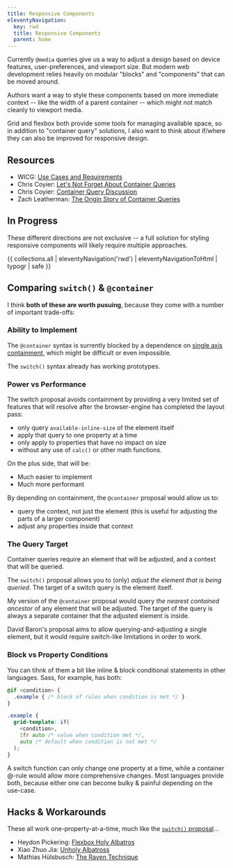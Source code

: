 ```yaml
---
title: Responsive Components
eleventyNavigation:
  key: rwd
  title: Responsive Components
  parent: home
---
```


Currently `@media` queries give us a way to adjust a design
based on device features, user-preferences, and viewport size.
But modern web development relies heavily on modular
"blocks" and "components"
that can be moved around.

Authors want a way to style these components
based on more immediate context --
like the width of a parent container --
which might not match cleanly to viewport media.

Grid and flexbox both provide some tools
for managing available space,
so in addition to "container query" solutions,
I also want to think about if/where they can also be improved
for responsive design.

## Resources

- WICG: [Use Cases and Requirements](https://wicg.github.io/cq-usecases/)
- Chris Coyier: [Let's Not Forget About Container Queries](https://css-tricks.com/lets-not-forget-about-container-queries/)
- Chris Coyier: [Container Query Discussion](https://css-tricks.com/container-query-discussion/)
- Zach Leatherman: [The Origin Story of Container Queries](https://www.zachleat.com/web/origin-container-queries/)

## In Progress

These different directions are not exclusive --
a full solution for styling responsive components
will likely require multiple approaches.

{{ collections.all | eleventyNavigation('rwd') | eleventyNavigationToHtml | typogr | safe }}

## Comparing `switch()` & `@container`

I think **both of these are worth pusuing**,
because they come with a number of important trade-offs:

### Ability to Implement

The `@container` syntax is surrently blocked
by a dependence on [single axis containment](../contain/),
which might be difficult or even impossible.

The `switch()` syntax already has working prototypes.

### Power vs Performance

The switch proposal avoids containment
by providing a very limited set of features
that will resolve after the browser-engine
has completed the layout pass:

- only query `available-inline-size` of the element itself
- apply that query to one property at a time
- only apply to properties that have no impact on size
- without any use of `calc()` or other math functions.

On the plus side,
that will be:

- Much easier to implement
- Much more performant

By depending on containment,
the `@container` proposal
would allow us to:

- query the context, not just the element
  (this is useful for adjusting the parts of a larger component)
- adjust any properties inside that context

### The Query Target

Container queries require an element that will be adjusted,
and a context that will be queried.

The `switch()` proposal allows you to (only)
_adjust the element that is being queried_.
The target of a switch query is the element itself.

My version of the `@container` proposal would query
_the nearest contained ancestor_
of any element that will be adjusted.
The target of the query is always a separate container
that the adjusted element is inside.

David Baron's proposal aims to allow
querying-and-adjusting a single element,
but it would require switch-like limitations
in order to work.

### Block vs Property Conditions

You can tihnk of them a bit like
inline & block conditional statements
in other languages.
Sass, for example, has both:

```scss
@if <condition> {
  .example { /* block of rules when condition is met */ }
}

.example {
  grid-template: if(
    <condition>,
    1fr auto /* value when condition met */,
    auto /* default when condition is not met */
  );
}
```

A switch function can only change one property at a time,
while a container @-rule would allow more comprehensive changes.
Most languages provide both,
because either one can become bulky & painful
depending on the use-case.

## Hacks & Workarounds

These all work one-property-at-a-time,
much like the [`switch()` proposal](switch/)…

- Heydon Pickering: [Flexbox Holy Albatros](https://heydonworks.com/article/the-flexbox-holy-albatross/)
- Xiao Zhuo Jia: [Unholy Albatross](http://www.miragecraft.com/articles/unholy_albatross.html)
- Mathias Hülsbusch: [The Raven Technique](https://css-tricks.com/the-raven-technique-one-step-closer-to-container-queries/)
